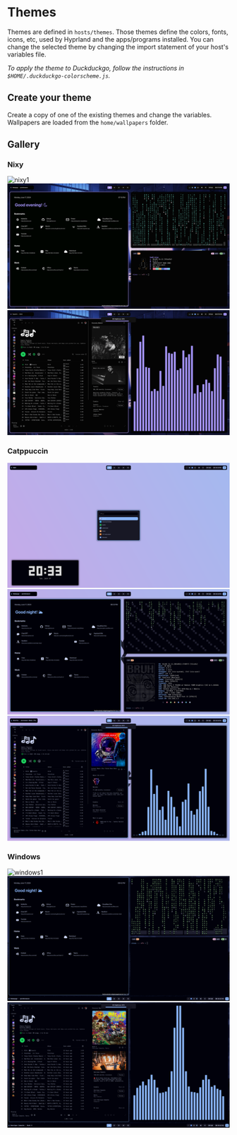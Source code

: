 # Themes

Themes are defined in `hosts/themes`. Those themes define the colors, fonts, icons, etc, used by Hyprland and the apps/programs installed.
You can change the selected theme by changing the import statement of your host's variables file.

*To apply the theme to Duckduckgo, follow the instructions in `$HOME/.duckduckgo-colorscheme.js`.*

## Create your theme

Create a copy of one of the existing themes and change the variables.
Wallpapers are loaded from the `home/wallpapers` folder.

## Gallery

### Nixy

![nixy1](src/nixy/1.png)
![nixy2](src/nixy/2.png)
![nixy3](src/nixy/3.png)

### Catppuccin

![catppuccin1](src/catppuccin/1.png)
![catppuccin2](src/catppuccin/2.png)
![catppuccin3](src/catppuccin/3.png)

### Windows

![windows1](src/windows/1.png)
![windows2](src/windows/2.png)
![windows3](src/windows/3.png)
